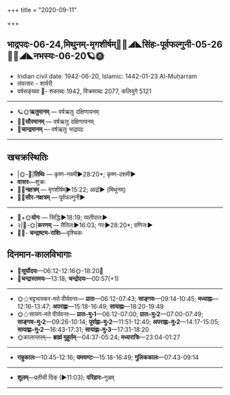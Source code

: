 +++
title = "2020-09-11"

+++
## भाद्रपदः-06-24,मिथुनम्-मृगशीर्षम्🌛🌌◢◣सिंहः-पूर्वफल्गुनी-05-26🌌🌞◢◣नभस्यः-06-20🪐🌞
- Indian civil date: 1942-06-20, Islamic: 1442-01-23 Al-Muḥarram
- संवत्सरः - शार्वरी
- वर्षसङ्ख्या 🌛- शकाब्दः 1942, विक्रमाब्दः 2077, कलियुगे 5121
___________________
- 🪐🌞**ऋतुमानम्** — वर्षऋतुः दक्षिणायनम्
- 🌌🌞**सौरमानम्** — वर्षऋतुः दक्षिणायनम्
- 🌛**चान्द्रमानम्** — वर्षऋतुः भाद्रपदः
___________________


## खचक्रस्थितिः
- |🌞-🌛|**तिथिः** — कृष्ण-नवमी►28:20*; कृष्ण-दशमी►  
- **वासरः**—शुक्रः  
- 🌌🌛**नक्षत्रम्** — मृगशीर्षम्►15:22; आर्द्रा► (मिथुनम्)  
- 🌌🌞**सौर-नक्षत्रम्** — पूर्वफल्गुनी►  
___________________
- 🌛+🌞**योगः** — सिद्धिः►18:19; व्यतीपातः►  
- २|🌛-🌞|**करणम्** — तैतिलः►16:03; गरः►28:20*; वणिजः►  
- 🌌🌛- **चन्द्राष्टम-राशिः**—वृश्चिकः  


## दिनमान-कालविभागाः
- 🌅**सूर्योदयः**—06:12-12:16🌞️-18:20🌇  
- 🌛**चन्द्रास्तमयः**—13:18; **चन्द्रोदयः**—00:57(+1)  
___________________
- 🌞⚝भट्टभास्कर-मते वीर्यवन्तः— **प्रातः**—06:12-07:43; **साङ्गवः**—09:14-10:45; **मध्याह्नः**—12:16-13:47; **अपराह्णः**—15:18-16:49; **सायाह्नः**—18:20-19:49  
- 🌞⚝सायण-मते वीर्यवन्तः— **प्रातः-मु॰1**—06:12-07:00; **प्रातः-मु॰2**—07:00-07:49; **साङ्गवः-मु॰2**—09:26-10:14; **पूर्वाह्णः-मु॰2**—11:51-12:40; **अपराह्णः-मु॰2**—14:17-15:05; **सायाह्णः-मु॰2**—16:43-17:31; **सायाह्णः-मु॰3**—17:31-18:20  
- 🌞कालान्तरम्— **ब्राह्मं मुहूर्तम्**—04:37-05:24; **मध्यरात्रिः**—23:04-01:27  
___________________
- **राहुकालः**—10:45-12:16; **यमघण्टः**—15:18-16:49; **गुलिककालः**—07:43-09:14  
___________________
- **शूलम्**—प्रतीची दिक् (►11:03); **परिहारः**–गुडम्  
___________________
